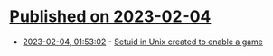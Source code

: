# [Published on 2023-02-04](index.md)

* [2023-02-04, 01:53:02](https://news.ycombinator.com/item?id=34650523) - [Setuid in Unix created to enable a game](https://minnie.tuhs.org/pipermail/tuhs/2023-February/027644.html)
